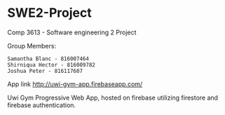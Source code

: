 # SWE2-Project
Comp 3613 - Software engineering 2 Project

Group Members: 

    Samantha Blanc - 816007464
    Shirniqua Hector - 816009782
    Joshua Peter - 816117607


App link http://uwi-gym-app.firebaseapp.com/

Uwi Gym Progressive Web App, hosted on firebase utilizing firestore and firebase authentication.
